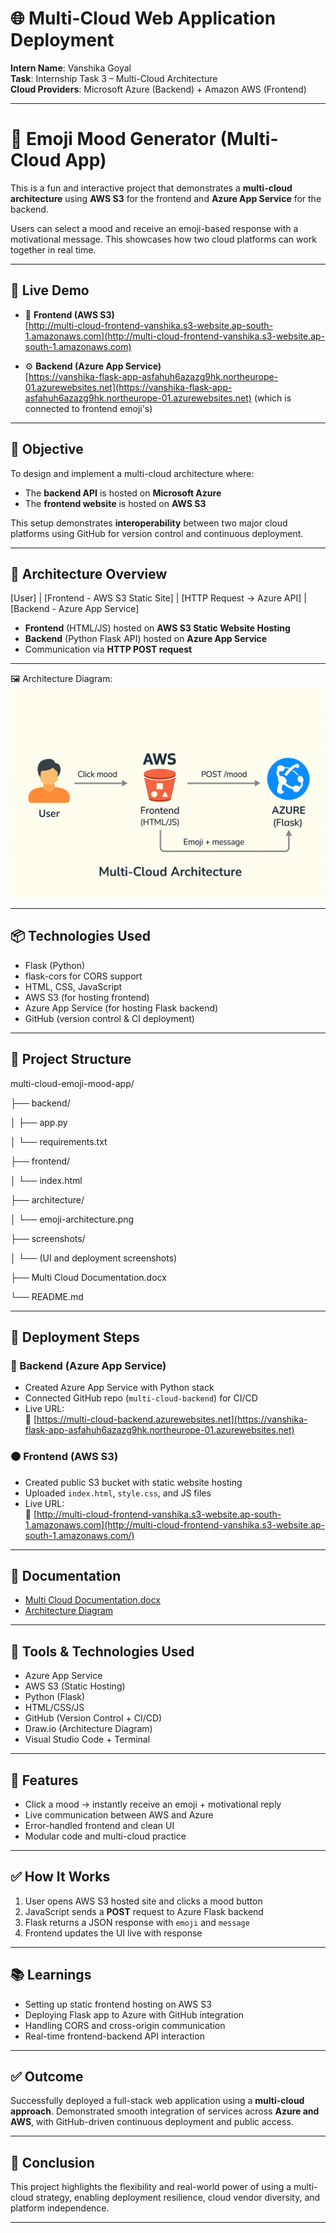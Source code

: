# 🌐 Multi-Cloud Web Application Deployment

**Intern Name**: Vanshika Goyal  
**Task**: Internship Task 3 – Multi-Cloud Architecture  
**Cloud Providers**: Microsoft Azure (Backend) + Amazon AWS (Frontend)

---
# 🧠 Emoji Mood Generator (Multi-Cloud App)

This is a fun and interactive project that demonstrates a **multi-cloud architecture** using **AWS S3** for the frontend and **Azure App Service** for the backend.

Users can select a mood and receive an emoji-based response with a motivational message. This showcases how two cloud platforms can work together in real time.

---

## 🔗 Live Demo

- 🎨 **Frontend (AWS S3)**  
  [http://multi-cloud-frontend-vanshika.s3-website.ap-south-1.amazonaws.com](http://multi-cloud-frontend-vanshika.s3-website.ap-south-1.amazonaws.com)

- ⚙️ **Backend (Azure App Service)**  
  [https://vanshika-flask-app-asfahuh6azazg9hk.northeurope-01.azurewebsites.net](https://vanshika-flask-app-asfahuh6azazg9hk.northeurope-01.azurewebsites.net)
(which is connected to frontend emoji's)
---

## 🎯 Objective

To design and implement a multi-cloud architecture where:
- The **backend API** is hosted on **Microsoft Azure**
- The **frontend website** is hosted on **AWS S3**

This setup demonstrates **interoperability** between two major cloud platforms using GitHub for version control and continuous deployment.

---

## 🧱 Architecture Overview
[User]
|
[Frontend - AWS S3 Static Site]
|
[HTTP Request → Azure API]
|
[Backend - Azure App Service]


- **Frontend** (HTML/JS) hosted on **AWS S3 Static Website Hosting**
- **Backend** (Python Flask API) hosted on **Azure App Service**
- Communication via **HTTP POST request**

---

🖼️ Architecture Diagram:  
![Architecture Diagram](./architecture/architecture-diagram.png)

---

## 📦 Technologies Used

- Flask (Python)
- flask-cors for CORS support
- HTML, CSS, JavaScript
- AWS S3 (for hosting frontend)
- Azure App Service (for hosting Flask backend)
- GitHub (version control & CI deployment)

---



## 📁 Project Structure

multi-cloud-emoji-mood-app/

├── backend/

│ ├── app.py

│ └── requirements.txt

├── frontend/

│ └── index.html

├── architecture/

│ └── emoji-architecture.png

├── screenshots/

│ └── (UI and deployment screenshots)

├── Multi Cloud Documentation.docx

└── README.md


---

## 🚀 Deployment Steps

### 🔷 Backend (Azure App Service)
- Created Azure App Service with Python stack
- Connected GitHub repo (`multi-cloud-backend`) for CI/CD
- Live URL:  
  🔗 [https://multi-cloud-backend.azurewebsites.net](https://vanshika-flask-app-asfahuh6azazg9hk.northeurope-01.azurewebsites.net)

### 🟠 Frontend (AWS S3)
- Created public S3 bucket with static website hosting
- Uploaded `index.html`, `style.css`, and JS files
- Live URL:  
  🔗 [http://multi-cloud-frontend-vanshika.s3-website.ap-south-1.amazonaws.com](http://multi-cloud-frontend-vanshika.s3-website.ap-south-1.amazonaws.com/)

---

## 📄 Documentation

- [Multi Cloud Documentation.docx](./Multi%20Cloud%20Documentation.docx)
- [Architecture Diagram](./architecture-diagram.png)

---

## 🧰 Tools & Technologies Used

- Azure App Service
- AWS S3 (Static Hosting)
- Python (Flask)
- HTML/CSS/JS
- GitHub (Version Control + CI/CD)
- Draw.io (Architecture Diagram)
- Visual Studio Code + Terminal

---

## 📌 Features

- Click a mood → instantly receive an emoji + motivational reply
- Live communication between AWS and Azure
- Error-handled frontend and clean UI
- Modular code and multi-cloud practice

---

## ✅ How It Works

1. User opens AWS S3 hosted site and clicks a mood button
2. JavaScript sends a **POST** request to Azure Flask backend
3. Flask returns a JSON response with `emoji` and `message`
4. Frontend updates the UI live with response

---

## 📚 Learnings

- Setting up static frontend hosting on AWS S3
- Deploying Flask app to Azure with GitHub integration
- Handling CORS and cross-origin communication
- Real-time frontend-backend API interaction

---
## ✅ Outcome

Successfully deployed a full-stack web application using a **multi-cloud approach**. Demonstrated smooth integration of services across **Azure and AWS**, with GitHub-driven continuous deployment and public access.

---

## 🏁 Conclusion

This project highlights the flexibility and real-world power of using a multi-cloud strategy, enabling deployment resilience, cloud vendor diversity, and platform independence.

---

